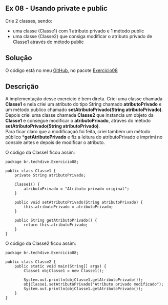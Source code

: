 ## Ex 08 - Usando private e public

Crie 2 classes, sendo:

- uma classe (Classe1) com 1 atributo privado e 1 método public
- uma classe (Classe2) que consiga modificar o atributo privado de Classe1 através do método public

## Solução

O código está no meu [GitHub](https://github.com/royergc/M1S05), no pacote [Exercicio08](https://github.com/royergc/M1S05/tree/main/src/br/techdive/Exercicio08)


## Descrição

A implementação desse exercício é bem direta. 
Criei uma classe chamada **Classe1** e nela criei um atributo do tipo String chamado **atributoPrivado** e um método publico chamado **setAtributoPrivado(String atributoPrivado)**.   
Depois criei uma classe chamada **Classe2** que instancia um objeto da **Classe1** e consegue modificar o **atributoPrivado**, atraves do método **setAtributoPrivado(String atributoPrivado)**.   
Para ficar claro que a modificaçaõ foi feita, criei também um método público ***getAtributoPrivado** e fiz a leitura do atributoPrivado e imprimi no console antes e depois de modificar o atributo.

O código da Classe1 ficou assim:

```
package br.techdive.Exercicio08;

public class Classe1 {
    private String atributoPrivado;

    Classe1() {
        atributoPrivado = "Atributo privado original";
    }

    public void setAtributoPrivado(String atributoPrivado) {
        this.atributoPrivado = atributoPrivado;
    }
    
    public String getAtributoPrivado() {
        return this.atributoPrivado;
    }
}
```
O código da Classe2 ficou assim:
```
package br.techdive.Exercicio08;

public class Classe2 {
    public static void main(String[] args) {
        Classe1 objClasse1 = new Classe1();

        System.out.println(objClasse1.getAtributoPrivado());
        objClasse1.setAtributoPrivado("Atributo privado modificado");
        System.out.println(objClasse1.getAtributoPrivado());
    }
}
``` 